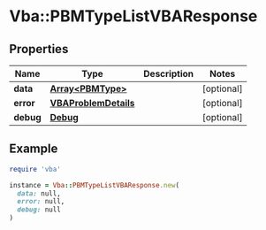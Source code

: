 # Vba::PBMTypeListVBAResponse

## Properties

| Name | Type | Description | Notes |
| ---- | ---- | ----------- | ----- |
| **data** | [**Array&lt;PBMType&gt;**](PBMType.md) |  | [optional] |
| **error** | [**VBAProblemDetails**](VBAProblemDetails.md) |  | [optional] |
| **debug** | [**Debug**](Debug.md) |  | [optional] |

## Example

```ruby
require 'vba'

instance = Vba::PBMTypeListVBAResponse.new(
  data: null,
  error: null,
  debug: null
)
```

